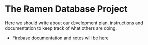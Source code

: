 # The Ramen Database Project

Here we should write about our development plan, instructions and documentation to keep track of what others are doing.
- Firebase documentation and notes will be [here](docs/Firebase.md)
